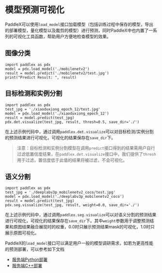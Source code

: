# 模型预测可视化

PaddleX可以使用`load_model`接口加载模型（包括训练过程中保存的模型，导出的部署模型，量化模型以及裁剪的模型）进行预测，同时PaddleX中也内置了一系列的可视化工具函数，帮助用户方便地检查模型的效果。

## 图像分类
```
import paddlex as pdx
model = pdx.load_model('./mobilenetv2')
result = model.predict('./mobilenetv2/test.jpg')
print("Predict Result: ", result)
```


## 目标检测和实例分割
```
import paddlex as pdx
test_jpg = './xiaoduxiong_epoch_12/test.jpg'
model = pdx.load_model('./xiaoduxiong_epoch_12')
result = model.predict(test_jpg)
pdx.det.visualize(test_jpg, result, thresh=0.5, save_dir='./')
```
在上述示例代码中，通过调用`paddlex.det.visualize`可以对目标检测/实例分割的预测结果进行可视化，可视化的结果保存在`save_dir`下。
> 注意：目标检测和实例分割模型在调用`predict`接口得到的结果需用户自行过滤低置信度结果，在`paddlex.det.visualize`接口中，我们提供了`thresh`用于过滤，置信度低于此值的结果将被过滤，不会可视化。


## 语义分割
```
import paddlex as pdx
test_jpg = './deeplabv3p_mobilenetv2_coco/test.jpg'
model = pdx.load_model('./deeplabv3p_mobilenetv2_coco')
result = model.predict(test_jpg)
pdx.seg.visualize(test_jpg, result, weight=0.0, save_dir='./')
```
在上述示例代码中，通过调用`paddlex.seg.visualize`可以对语义分割的预测结果进行可视化，可视化的结果保存在`save_dir`下。其中`weight`参数用于调整预测结果和原图结果融合展现时的权重，0.0时只展示预测结果mask的可视化，1.0时只展示原图可视化。


PaddleX的`load_model`接口可以满足用户一般的模型调研需求，如若为更高性能的预测部署，可以参考如下文档

- [服务端Python部署]()  
- [服务端C++部署]()
